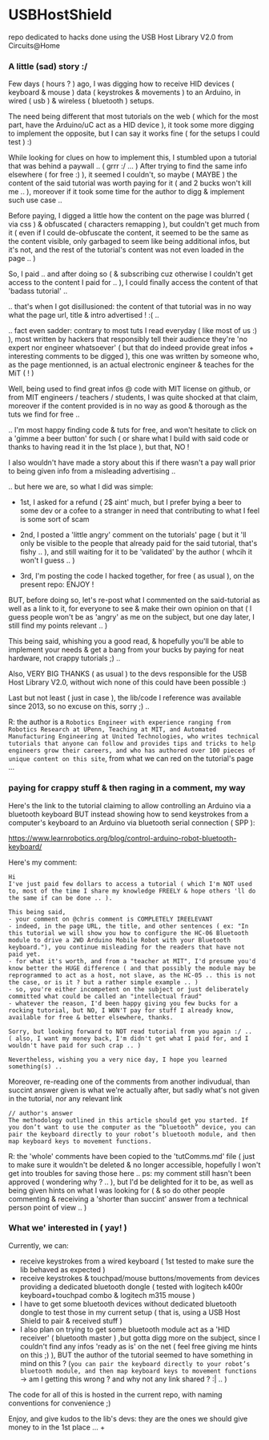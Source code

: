 # USBHostShield
repo dedicated to hacks done using the USB Host Library V2.0 from Circuits@Home

### A little (sad) story :/
Few days ( hours ? ) ago, I was digging how to receive HID devices ( keyboard & mouse ) data ( keystrokes & movements ) to an Arduino, in wired ( usb ) & wireless ( bluetooth ) setups.

The need being different that most tutorials on the web ( which for the most part, have the Arduino/uC act as a HID device ), it took some more digging to implement the opposite, but I can say it works fine ( for the setups I could test ) :)

While looking for clues on how to implement this, I stumbled upon a tutorial that was behind a paywall .. ( grrr :/ ... )
After trying to find the same info elsewhere ( for free :) ), it seemed I couldn't, so maybe ( MAYBE ) the content of the said tutorial was worth paying for it ( and 2 bucks won't kill me .. ), moreover if it took some time for the author to digg & implement such use case ..

Before paying, I digged a little how the content on the page was blurred ( via css ) & obfuscated ( characters remapping ), but couldn't get much from it ( even if I could de-obfuscate the content, it seemed to be the same as the content visible, only garbaged to seem like being additional infos, but it's not, and the rest of the tutorial's content was not even loaded in the page .. )

So, I paid .. and after doing so ( & subscribing cuz otherwise I couldn't get access to the content I paid for .. ), I could finally access the content of that 'badass tutorial' ..

.. that's when I got disillusioned: the content of that tutorial was in no way what the page url, title & intro advertised ! :( ..

.. fact even sadder: contrary to most tuts I read everyday ( like most of us :) ), most written by hackers that responsibly tell their audience they're 'no expert nor engineer whatsoever' ( but that do indeed provide great infos + interesting comments to be digged ), this one was written by someone who, as the page mentionned, is an actual electronic engineer & teaches for the MiT ( ! )

Well, being used to find great infos @ code with MIT license on github, or from MIT engineers / teachers / students, I was quite shocked at that claim, moreover if the content provided is in no way as good & thorough as the tuts we find for free ..

.. I'm most happy finding code & tuts for free, and won't hesitate to click on a 'gimme a beer button' for such ( or share what I build with said code or thanks to having read it in the 1st place ), but that, NO !

I also wouldn't have made a story about this if there wasn't a pay wall prior to being given info from a misleading advertising ..

.. but here we are, so what I did was simple:

- 1st, I asked for a refund ( 2$ aint' much, but I prefer bying a beer to some dev or a cofee to a stranger in need that contributing to what I feel is some sort of scam

- 2nd, I posted a 'little angry' comment on the tutorials' page ( but it 'll only be visible to the people that already paid for the said tutorial, that's fishy .. ), and still waiting for it to be 'validated' by the author ( whcih it won't I guess .. )

- 3rd, I'm posting the code I hacked together, for free ( as usual ), on the present repo: ENJOY !

BUT, before doing so, let's re-post what I commented on the said-tutorial as well as a link to it, for everyone to see & make their own opinion on that ( I guess people won't be as 'angry' as me on the subject, but one day later, I still find my points relevant .. )

This being said, whishing you a good read, & hopefully you'll be able to implement your needs & get a bang from your bucks by paying for neat hardware, not crappy tutorials ;) ..

Also, VERY BIG THANKS ( as usual ) to the devs responsible for the USB Host Library V2.0, without wich none of this could have been possible :)

Last but not least ( just in case ), the lib/code I reference was available since 2013, so no excuse on this, sorry ;) ..

R: the author is a ```Robotics Engineer with experience ranging from Robotics Research at UPenn, Teaching at MIT, and Automated Manufacturing Engineering at United Technologies, who writes technical tutorials that anyone can follow and provides tips and tricks to help engineers grow their careers, and who has authored over 100 pieces of unique content on this site```, from what we can red on the tutorial's page ...

### paying for crappy stuff & then raging in a comment, my way

Here's the link to the tutorial claiming to allow controlling an Arduino via a bluetooth keyboard BUT instead showing how to send keystrokes from a computer's keyboard to an Arduino via bluetooth serial connection ( SPP ):

https://www.learnrobotics.org/blog/control-arduino-robot-bluetooth-keyboard/

Here's my comment:
```
Hi
I've just paid few dollars to access a tutorial ( which I'm NOT used to, most of the time I share my knowledge FREELY & hope others 'll do the same if can be done .. ).

This being said,
- your comment on @chris comment is COMPLETELY IREELEVANT
- indeed, in the page URL, the title, and other sentences ( ex: "In this tutorial we will show you how to configure the HC-06 Bluetooth module to drive a 2WD Arduino Mobile Robot with your Bluetooth keyboard."), you continue misleading for the readers that have not paid yet.
- for what it's worth, and from a "teacher at MIT", I'd presume you'd know better the HUGE difference ( and that possibly the module may be reprogrammed to act as a host, not slave, as the HC-05 .. this is not the case, or is it ? but a rather simple example .. )
- so, you're either incompetent on the subject or just deliberately committed what could be called an "intellectual fraud"
- whatever the reason, I'd been happy giving you few bucks for a rocking tutorial, but NO, I WON'T pay for stuff I already know, available for free & better elsewhere, thanks.

Sorry, but looking forward to NOT read tutorial from you again :/ ..
( also, I want my money back, I'm didn't get what I paid for, and I wouldn't have paid for such crap .. )

Nevertheless, wishing you a very nice day, I hope you learned something(s) ..
```

Moreover, re-reading one of the comments from another indivudual, than succint answer given is what we're actually after, but sadly what's not given in the tutorial, nor any relevant link
```
// author's answer
The methodology outlined in this article should get you started. If you don’t want to use the computer as the “bluetooth” device, you can pair the keyboard directly to your robot’s bluetooth module, and then map keyboard keys to movement functions.
```

R: the 'whole' comments have been copied to the 'tutComms.md' file ( just to make sure it wouldn't be deleted & no longer accessible, hopefully I won't get into troubles for saving those here ..
ps: my comment still hasn't been approved ( wondering why ? .. ), but I'd be delighted for it to be, as well as being given hints on what I was looking for ( & so do other people commenting & receiving a 'shorter than succint' answer from a technical person point of view .. )

### What we' interested in ( yay! )

Currently, we can:
- receive keystrokes from a wired keyboard ( 1st tested to make sure the lib behaved as expected )
- receive keystrokes & touchpad/mouse buttons/movements from devices providing a dedicated bluetooth dongle
  ( tested with logitech k400r keyboard+touchpad combo & logitech m315 mouse )
- I have to get some bluetooth devices without dedicated bluetooth dongle to test those in my current setup ( that is, using a USB Host Shield to pair & received stuff )
- I also plan on trying to get some bluetooth module act as a 'HID receiver' ( bluetooth master ) ,but gotta digg more on the subject, since I couldn't find any infos 'ready as is' on the net ( feel free giving me hints on this ;) ), BUT the author of the tutorial seemed to have something in mind on this ? (```you can pair the keyboard directly to your robot’s bluetooth module, and then map keyboard keys to movement functions``` -> am I getting this wrong ? and why not any link shared ? :| .. )

The code for all of this is hosted in the current repo, with naming conventions for convenience ;)

Enjoy, and give kudos to the lib's devs: they are the ones we should give money to in the 1st place ...
+
